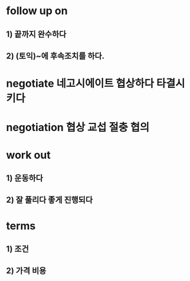# follow up on 
## 1) 끝까지 완수하다
## 2) (토익)~에 후속조치를 하다.

# negotiate 네고시에이트 협상하다 타결시키다 
# negotiation 협상 교섭 절충 협의 


# work out
## 1) 운동하다
## 2) 잘 풀리다 좋게 진행되다

# terms 
## 1) 조건 
## 2) 가격 비용
